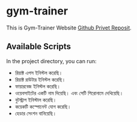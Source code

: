 # gym-trainer

This is Gym-Trainer Website [Github Privet Reposit](https://github.com/programming-hero-web-course-4/independent-service-provider-mdhasan-999).

## Available Scripts

In the project directory, you can run:

* রিয়াক্ট এপস ইনিস্টল করেছি।
* রিয়াক্ট রাউটার ইনিস্টল করেছি।
* ফায়ারবেজ ইনিস্টল করেছি।
* ওয়েবসাইটের একটি নাম দিয়েছি। এবং সেটি শিরোনামে দেখিয়েছি।
* বুটস্ট্রাপ ইনিস্টাল করেছি।
* কয়েকটি কস্পোনেন্ট যোগ করেছি।
* হেডার সেংশন বানিয়েছি।
